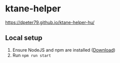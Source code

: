 # ktane-helper

https://dpeter79.github.io/ktane-helper-hu/

## Local setup

 1. Ensure NodeJS and npm are installed ([Download](https://nodejs.org/en/download/))
 2. Run `npm run start`
